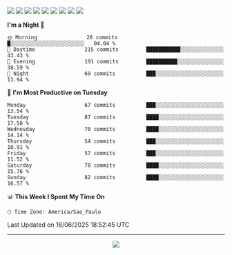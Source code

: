 <p>
  <img src="https://img.shields.io/badge/go-%2300ADD8.svg?style=for-the-badge&logo=go&logoColor=white">
  <img src="https://img.shields.io/badge/typescript-%23007ACC.svg?style=for-the-badge&logo=typescript&logoColor=white">
  <img src="https://img.shields.io/badge/node.js-6DA55F?style=for-the-badge&logo=node.js&logoColor=white">
  <img src="https://img.shields.io/badge/python-3670A0?style=for-the-badge&logo=python&logoColor=ffdd54">
  <img src="https://img.shields.io/badge/Laravel-FF2D20?style=for-the-badge&logo=laravel&logoColor=white">
  <img src="https://img.shields.io/badge/html5-%23E34F26.svg?style=for-the-badge&logo=html5&logoColor=white">
  <img src="https://img.shields.io/badge/css3-%231572B6.svg?style=for-the-badge&logo=css3&logoColor=white">
  <img src="https://img.shields.io/badge/tailwindcss-%2338B2AC.svg?style=for-the-badge&logo=tailwind-css&logoColor=white">
  <img src="https://img.shields.io/badge/AWS-%23FF9900.svg?style=for-the-badge&logo=amazon-aws&logoColor=white">
</p>

<!--START_SECTION:waka-->
**I'm a Night 🦉** 

```text
🌞 Morning                20 commits          █░░░░░░░░░░░░░░░░░░░░░░░░   04.04 % 
🌆 Daytime                215 commits         ███████████░░░░░░░░░░░░░░   43.43 % 
🌃 Evening                191 commits         ██████████░░░░░░░░░░░░░░░   38.59 % 
🌙 Night                  69 commits          ███░░░░░░░░░░░░░░░░░░░░░░   13.94 % 
```
📅 **I'm Most Productive on Tuesday** 

```text
Monday                   67 commits          ███░░░░░░░░░░░░░░░░░░░░░░   13.54 % 
Tuesday                  87 commits          ████░░░░░░░░░░░░░░░░░░░░░   17.58 % 
Wednesday                70 commits          ████░░░░░░░░░░░░░░░░░░░░░   14.14 % 
Thursday                 54 commits          ███░░░░░░░░░░░░░░░░░░░░░░   10.91 % 
Friday                   57 commits          ███░░░░░░░░░░░░░░░░░░░░░░   11.52 % 
Saturday                 78 commits          ████░░░░░░░░░░░░░░░░░░░░░   15.76 % 
Sunday                   82 commits          ████░░░░░░░░░░░░░░░░░░░░░   16.57 % 
```


📊 **This Week I Spent My Time On** 

```text
🕑︎ Time Zone: America/Sao_Paulo
```


 Last Updated on 16/06/2025 18:52:45 UTC
<!--END_SECTION:waka-->

---
<p align="center">
  <img src="https://visitcount.itsvg.in/api?id=OrlatoDev&icon=0&color=12">
</p>
